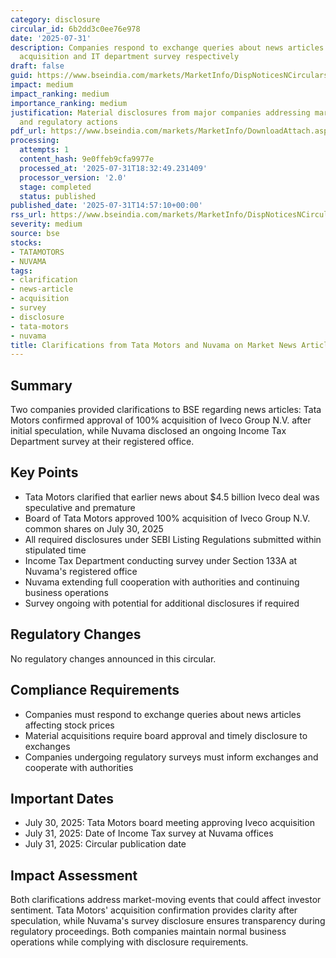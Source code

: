 ```yaml
---
category: disclosure
circular_id: 6b2dd3c0ee76e978
date: '2025-07-31'
description: Companies respond to exchange queries about news articles regarding Iveco
  acquisition and IT department survey respectively
draft: false
guid: https://www.bseindia.com/markets/MarketInfo/DispNoticesNCirculars.aspx?Noticeid={3DA9969C-3321-4F74-978C-59E0D373057A}&noticeno=20250731-55&dt=07/31/2025&icount=55&totcount=60&flag=0
impact: medium
impact_ranking: medium
importance_ranking: medium
justification: Material disclosures from major companies addressing market speculation
  and regulatory actions
pdf_url: https://www.bseindia.com/markets/MarketInfo/DownloadAttach.aspx?id=20250731-55&attachedId=97a79e2d-c711-436c-8009-611b302b6170
processing:
  attempts: 1
  content_hash: 9e0ffeb9cfa9977e
  processed_at: '2025-07-31T18:32:49.231409'
  processor_version: '2.0'
  stage: completed
  status: published
published_date: '2025-07-31T14:57:10+00:00'
rss_url: https://www.bseindia.com/markets/MarketInfo/DispNoticesNCirculars.aspx?Noticeid={3DA9969C-3321-4F74-978C-59E0D373057A}&noticeno=20250731-55&dt=07/31/2025&icount=55&totcount=60&flag=0
severity: medium
source: bse
stocks:
- TATAMOTORS
- NUVAMA
tags:
- clarification
- news-article
- acquisition
- survey
- disclosure
- tata-motors
- nuvama
title: Clarifications from Tata Motors and Nuvama on Market News Articles
---
```


## Summary

Two companies provided clarifications to BSE regarding news articles: Tata Motors confirmed approval of 100% acquisition of Iveco Group N.V. after initial speculation, while Nuvama disclosed an ongoing Income Tax Department survey at their registered office.

## Key Points

- Tata Motors clarified that earlier news about $4.5 billion Iveco deal was speculative and premature
- Board of Tata Motors approved 100% acquisition of Iveco Group N.V. common shares on July 30, 2025
- All required disclosures under SEBI Listing Regulations submitted within stipulated time
- Income Tax Department conducting survey under Section 133A at Nuvama's registered office
- Nuvama extending full cooperation with authorities and continuing business operations
- Survey ongoing with potential for additional disclosures if required

## Regulatory Changes

No regulatory changes announced in this circular.

## Compliance Requirements

- Companies must respond to exchange queries about news articles affecting stock prices
- Material acquisitions require board approval and timely disclosure to exchanges
- Companies undergoing regulatory surveys must inform exchanges and cooperate with authorities

## Important Dates

- July 30, 2025: Tata Motors board meeting approving Iveco acquisition
- July 31, 2025: Date of Income Tax survey at Nuvama offices
- July 31, 2025: Circular publication date

## Impact Assessment

Both clarifications address market-moving events that could affect investor sentiment. Tata Motors' acquisition confirmation provides clarity after speculation, while Nuvama's survey disclosure ensures transparency during regulatory proceedings. Both companies maintain normal business operations while complying with disclosure requirements.